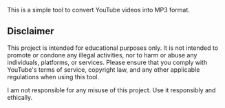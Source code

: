 This is a simple tool to convert YouTube videos into MP3 format.

## Disclaimer

This project is intended for educational purposes only. It is not intended to promote or condone any illegal activities, nor to harm or abuse any individuals, platforms, or services. Please ensure that you comply with YouTube's terms of service, copyright law, and any other applicable regulations when using this tool.

I am not responsible for any misuse of this project. Use it responsibly and ethically.
